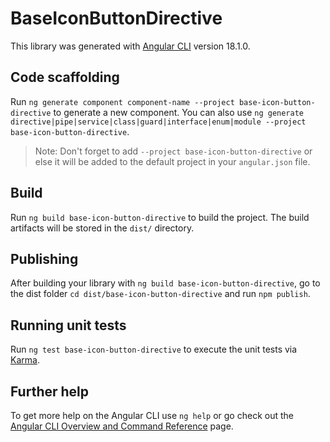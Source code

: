 # BaseIconButtonDirective

This library was generated with [Angular CLI](https://github.com/angular/angular-cli) version 18.1.0.

## Code scaffolding

Run `ng generate component component-name --project base-icon-button-directive` to generate a new component. You can also use `ng generate directive|pipe|service|class|guard|interface|enum|module --project base-icon-button-directive`.
> Note: Don't forget to add `--project base-icon-button-directive` or else it will be added to the default project in your `angular.json` file. 

## Build

Run `ng build base-icon-button-directive` to build the project. The build artifacts will be stored in the `dist/` directory.

## Publishing

After building your library with `ng build base-icon-button-directive`, go to the dist folder `cd dist/base-icon-button-directive` and run `npm publish`.

## Running unit tests

Run `ng test base-icon-button-directive` to execute the unit tests via [Karma](https://karma-runner.github.io).

## Further help

To get more help on the Angular CLI use `ng help` or go check out the [Angular CLI Overview and Command Reference](https://angular.dev/tools/cli) page.
